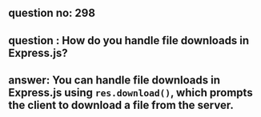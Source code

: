 
      
## question no: 298

## question : How do you handle file downloads in Express.js?

## answer: You can handle file downloads in Express.js using `res.download()`, which prompts the client to download a file from the server.
      